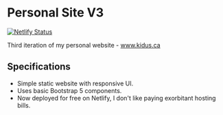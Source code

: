 # Personal Site V3

[![Netlify Status](https://api.netlify.com/api/v1/badges/338d0761-7330-4d35-9e39-7f824b8170d5/deploy-status)](https://app.netlify.com/sites/kidus-ca/deploys)

Third iteration of my personal website - www.kidus.ca

## Specifications

- Simple static website with responsive UI.
- Uses basic Bootstrap 5 components.
- Now deployed for free on Netlify, I don't like paying exorbitant hosting bills.
